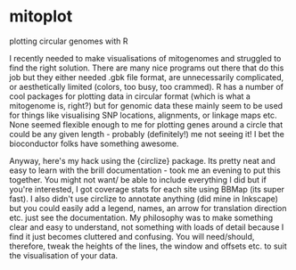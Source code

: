 # mitoplot
plotting circular genomes with R

I recently needed to make visualisations of mitogenomes and struggled to find the right solution. There are many nice 
programs out there that do this job but they either needed .gbk file format, are unnecessarily complicated, or aesthetically 
limited (colors, too busy, too crammed). R has a number of cool packages for plotting data in circular format (which is what 
a mitogenome is, right?) but for genomic data these mainly seem to be used for things like visualising SNP locations, 
alignments, or linkage maps etc. None seemed flexible enough to me for plotting genes around a circle that could be any given 
length - probably (definitely!) me not seeing it! I bet the bioconductor folks have something awesome. 

Anyway, here's my hack using the {circlize} package. Its pretty neat and easy to learn with the brill documentation - took 
me an evening to put this together.  You might not want/ be able to include everything I did but if you're interested, I got 
coverage stats for each site using BBMap (its super fast). I also didn't use circlize to annotate anything (did mine in Inkscape) but you could easily add a legend, names, an arrow for translation direction etc. just see the documentation. My philosophy was 
to make something clear and easy to understand, not something with loads of detail because I find it just becomes cluttered and 
confusing. You will need/should, therefore, tweak the heights of the lines, the window and offsets etc. to suit the 
visualisation of your data. 
